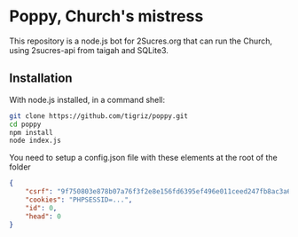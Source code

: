 # Poppy, Church's mistress
This repository is a node.js bot for 2Sucres.org that can run the Church, using 2sucres-api from taigah and SQLite3.

## Installation
With node.js installed, in a command shell:
```bash
git clone https://github.com/tigriz/poppy.git
cd poppy
npm install  
node index.js
```
You need to setup a config.json file with these elements at the root of the folder
```json
{
    "csrf": "9f750803e878b07a76f3f2e8e156fd6395ef496e011ceed247fb8ac3a6576b27",
    "cookies": "PHPSESSID=...",
    "id": 0,
    "head": 0
}
```